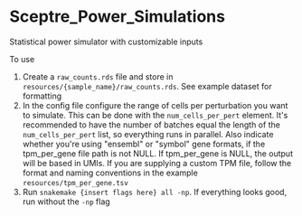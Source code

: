 # Sceptre_Power_Simulations
Statistical power simulator with customizable inputs

To use
1. Create a `raw_counts.rds` file and store in `resources/{sample_name}/raw_counts.rds`. See example dataset for formatting
2. In the config file configure the range of cells per perturbation you want to simulate. This can be done with the `num_cells_per_pert` element. It's recommended to have the number of batches equal the length of the `num_cells_per_pert` list, so everything runs in parallel. Also indicate whether you're using "ensembl" or "symbol" gene formats, if the tpm_per_gene file path is not NULL. If tpm_per_gene is NULL, the output will be based in UMIs. If you are supplying a custom TPM file, follow the format and naming conventions in the example `resources/tpm_per_gene.tsv` 
3. Run `snakemake {insert flags here} all -np`. If everything looks good, run without the `-np` flag
